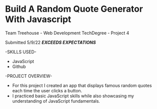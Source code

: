 # Build A Random Quote Generator With Javascript
Team Treehouse - Web Development TechDegree - Project 4

Submitted 5/9/22 ***EXCEEDS EXPECTATIONS***

-SKILLS USED-
* JavaScript
* Github

-PROJECT OVERVIEW-
* For this project I created an app that displays famous random quotes each time the user clicks a button.
* I practiced basic JavaScript skills while also showcasing my understanding of JavaScript fundamentals.

